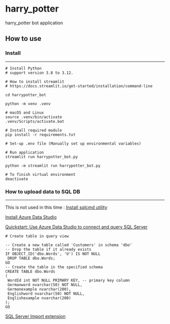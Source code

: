 # harry_potter
harry_potter bot application

## How to use

### Install
---
```
# Install Python
# support version 3.8 to 3.12.

# How to install streamlit
# https://docs.streamlit.io/get-started/installation/command-line

cd harrypotter_bot 

python -m venv .venv

# macOS and Linux
source .venv/bin/activate
.venv/Scripts/activate.bat

# Install required module
pip install -r requirements.txt

# Set-up .env file (Manually set up environmental variables)

# Run application
streamlit run harrypotter_bot.py

python -m streamlit run harrypotter_bot.py

# To finish virtual environment
deactivate
```

### How to upload data to SQL DB
---
This is not used in this time : [Install sqlcmd utility](https://learn.microsoft.com/en-us/sql/tools/sqlcmd/sqlcmd-utility?view=sql-server-ver15&preserve-view=true&tabs=go%2Cwindows&pivots=cs1-bash)

[Install Azure Data Studio](https://learn.microsoft.com/en-us/azure-data-studio/download-azure-data-studio?tabs=macOS-install%2Cwin-user-install%2Credhat-install%2Cwindows-uninstall%2Credhat-uninstall)

[Quickstart: Use Azure Data Studio to connect and query SQL Server](https://learn.microsoft.com/en-us/azure-data-studio/quickstart-sql-server)

```
# Create table in query view

-- Create a new table called 'Customers' in schema 'dbo'
-- Drop the table if it already exists
IF OBJECT_ID('dbo.Words', 'U') IS NOT NULL
 DROP TABLE dbo.Words;
GO
-- Create the table in the specified schema
CREATE TABLE dbo.Words
(
 WordId int NOT NULL PRIMARY KEY, -- primary key column
 Germanword nvarchar(50) NOT NULL,
 Germanexample nvarchar(200),
 Englishword nvarchar(50) NOT NULL,
 Englishexample nvarchar(200)
);
GO
```

[SQL Server Import extension](https://learn.microsoft.com/en-us/azure-data-studio/extensions/sql-server-import-extension)

